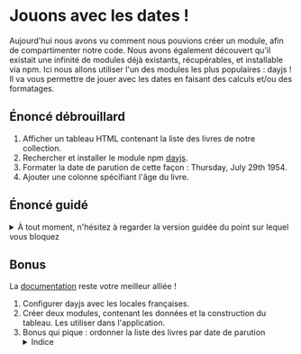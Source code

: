# Jouons avec les dates !

Aujourd'hui nous avons vu comment nous pouvions créer un module, afin de compartimenter notre code. Nous avons également découvert qu'il existait une infinité de modules déjà existants, récupérables, et installable via npm. Ici nous allons utiliser l'un des modules les plus populaires : dayjs !
Il va vous permettre de jouer avec les dates en faisant des calculs et/ou des formatages.

## Énoncé débrouillard

1. Afficher un tableau HTML contenant la liste des livres de notre collection.
2. Rechercher et installer le module npm [dayjs](https://day.js.org/).
3. Formater la date de parution de cette façon : Thursday, July 29th 1954.
4. Ajouter une colonne spécifiant l'âge du livre.

## Énoncé guidé

<details><summary>À tout moment, n'hésitez à regarder la version guidée du point sur lequel vous bloquez</summary>

1. Nous avons un tableau d'objets javascript contenant différentes clé/valeur. Je crois que nous avons vu comment boucler sur un tableau non ? Ensuite il suffit de créer une ligne pour notre `<table>` HTML pour chaque element du tableau JS !
2. Nous avons vu cela en cours aujourd'hui, attention avec le fichier package.json !
3. Heureusement la [documentation](https://day.js.org/) est là, il y a surement une fonction qui permet de formatter les dates.
4. Ici pareil, je suis sûr que dayjs va pouvoir nous aider. En même temps c'est un peu le but de ce challenge ;)

</details>

## Bonus

La [documentation](https://day.js.org/docs/en/installation/installation) reste votre meilleur alliée !

1. Configurer dayjs avec les locales françaises.
2. Créer deux modules, contenant les données et la construction du tableau. Les utiliser dans l'application.
3. Bonus qui pique : ordonner la liste des livres par date de parution<details><summary>Indice</summary>Regardez du côté de array.sort</details>
